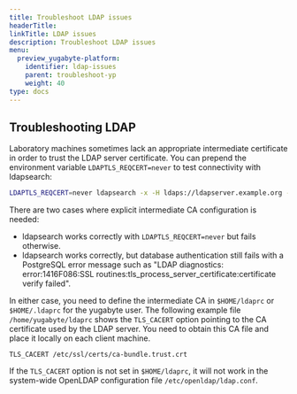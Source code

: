 ```yaml
---
title: Troubleshoot LDAP issues
headerTitle:
linkTitle: LDAP issues
description: Troubleshoot LDAP issues
menu:
  preview_yugabyte-platform:
    identifier: ldap-issues
    parent: troubleshoot-yp
    weight: 40
type: docs
---
```



## Troubleshooting LDAP

Laboratory machines sometimes lack an appropriate intermediate certificate in order to trust the LDAP server certificate. You can prepend the environment variable `LDAPTLS_REQCERT=never` to test connectivity with ldapsearch:

```sh
LDAPTLS_REQCERT=never ldapsearch -x -H ldaps://ldapserver.example.org -b dc=example,dc=org 'uid=adam' -D "cn=admin,dc=example,dc=org" -w adminpassword
```

There are two cases where explicit intermediate CA configuration is needed:

* ldapsearch works correctly with `LDAPTLS_REQCERT=never` but fails otherwise.
* ldapsearch works correctly, but database authentication still fails with a PostgreSQL error message such as "LDAP diagnostics: error:1416F086:SSL routines:tls_process_server_certificate:certificate verify failed".

In either case, you need to define the intermediate CA in `$HOME/ldaprc` or `$HOME/.ldaprc` for the yugabyte user. The following example file `/home/yugabyte/ldaprc` shows the `TLS_CACERT` option pointing to the CA certificate used by the LDAP server. You need to obtain this CA file and place it locally on each client machine.

```output
TLS_CACERT /etc/ssl/certs/ca-bundle.trust.crt
```

If the `TLS_CACERT` option is not set in `$HOME/ldaprc`, it will not work in the system-wide OpenLDAP configuration file `/etc/openldap/ldap.conf`.

